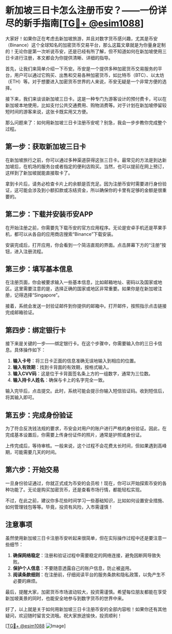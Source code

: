 # 新加坡三日卡怎么注册币安？——一份详尽的新手指南[[TG💪+ @esim1088](https://t.me/s/esim1088)]

大家好！如果你正在考虑去新加坡旅游，并且对数字货币感兴趣，尤其是币安（Binance）这个全球知名的加密货币交易平台，那么这篇文章就是为你量身定制的！无论你是第一次听说币安，还是已经有所了解，但不知道如何在新加坡使用三日卡进行注册，本文都会为你提供清晰、详细的指导。

首先，让我们来简单介绍一下币安。币安是一个提供多种加密货币交易服务的平台，用户可以通过它购买、出售和交易各种加密货币，如比特币（BTC）、以太坊（ETH）等。对于想要进入加密货币世界的人来说，币安无疑是一个非常方便的选择。

接下来，我们来谈谈新加坡三日卡。这是一种专门为游客设计的预付费卡，可以在新加坡本地使用，比如支付公共交通费用、购物消费等。对于计划在新加坡停留较短时间的游客来说，这张卡既实用又方便。

那么问题来了：如何用新加坡三日卡注册币安呢？别急，我会一步步教你完成整个过程。

## 第一步：获取新加坡三日卡

在新加坡旅行之前，你可以通过多种渠道获得这张三日卡。最常见的方法是到达新加坡后，在机场的服务台或者指定的便利店购买。当然，也可以提前在网上预订，这样到了新加坡就能直接取卡了。

拿到卡片后，请务必检查卡片上的余额是否充足。因为注册币安时需要进行身份验证，这可能会涉及到小额扣款或冻结资金，所以确保你的卡里有足够的金额是很重要的。

## 第二步：下载并安装币安APP

在开始注册之前，你需要先下载币安的官方应用程序。无论是安卓手机还是苹果手机，都可以从各自的应用商店搜索“Binance”下载安装。

安装完成后，打开应用，你会看到一个简洁直观的界面。点击屏幕下方的“注册”按钮，进入注册流程。

## 第三步：填写基本信息

在注册页面，你会被要求输入一些基本信息，比如邮箱地址、密码以及国家或地区。这里需要注意的是，选择正确的国家或地区非常重要。如果你是在新加坡注册，记得选择“Singapore”。

接着，系统会发送一封验证邮件到你提供的邮箱中。打开邮件，按照指示点击链接完成邮箱验证。

## 第四步：绑定银行卡

接下来是关键的一步——绑定银行卡。在这个步骤中，你需要输入你的三日卡信息。具体操作如下：

1. **输入卡号**：将三日卡正面的信息准确无误地输入到相应的位置。
2. **输入有效期**：找到卡背面的有效期，按格式输入。
3. **输入CVV码**：这是位于卡背面签名条上方的一组数字，通常为三位数。
4. **输入持卡人姓名**：确保与卡上的名字完全一致。

输入完毕后，点击提交。此时，系统可能会提示你输入短信验证码。收到短信后，将其输入即可。

## 第五步：完成身份验证

为了符合反洗钱法规的要求，币安会对用户的账户进行严格的身份验证。因此，在完成基本设置后，你需要上传身份证件的照片，通常是护照或身份证。

上传完成后，等待审核。一般来说，这个过程不会花费太长时间，但如果遇到高峰期，可能需要几天的时间。

## 第六步：开始交易

一旦身份验证通过，你就正式成为币安的会员啦！现在，你可以开始探索币安的各种功能了。无论是购买加密货币，还是查看市场行情，都能轻松实现。

不过，在此之前，建议你多花些时间学习一些基础知识，比如如何设置安全措施、如何管理钱包等等。毕竟，投资有风险，入市需谨慎！

## 注意事项

虽然使用新加坡三日卡注册币安听起来很简单，但在实际操作过程中还是要注意一些细节：

1. **确保网络稳定**：注册和验证过程中需要稳定的网络连接，避免因断网导致失败。
2. **保护个人信息**：不要随意透露自己的账户信息，防止被盗用。
3. **阅读条款细则**：在注册前，仔细阅读平台的服务条款和隐私政策，以免产生不必要的麻烦。

最后，提醒大家，加密货币市场波动较大，投资需谨慎。希望每位朋友都能在享受新加坡美景的同时，也能安全地参与到数字货币的世界中来。

好了，以上就是关于如何用新加坡三日卡注册币安的全部内容啦！如果你还有其他疑问，欢迎随时留言交流哦。祝大家旅途愉快，投资顺利！

[[TG💪+ @esim1088](https://t.me/s/esim1088) ![Image](https://i.postimg.cc/4NQfJmqS/Snipaste-2025-05-13-00-14-12.png)]